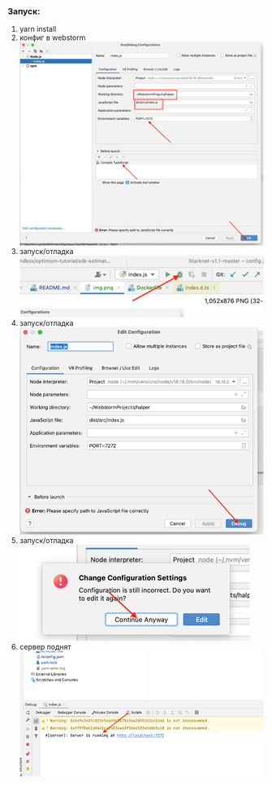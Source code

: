 ### Запуск:
1) yarn install
2) конфиг в webstorm ![cfg.png](docs%2Fcfg.png) 
3) запуск/отладка ![cfg1.png](docs%2Fcfg1.png) 
4) запуск/отладка ![cfg2.png](docs%2Fcfg2.png)
5) запуск/отладка ![cfg3.png](docs%2Fcfg3.png)
6) сервер поднят ![cfg4.png](docs%2Fcfg4.png)